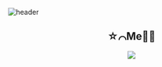 ![header](https://capsule-render.vercel.app/api?type=wave&color=FF3399&height=200&section=header&text=KimSinHeung&fontSize=90)


<div align="center">  
<h2>☆⌒Me👧🏻</h2>
  
<a href="https://www.instagram.com/_ksh.e/"><img src="https://img.shields.io/badge/Instagram-E4405F?style=flat-square&logo=Instagram&logoColor=white&link=https://www.instagram.com/_ksh.e/"/></a>
</div>

